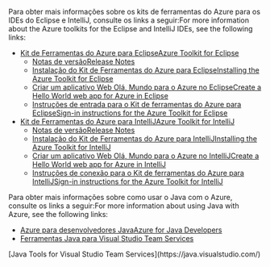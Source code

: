 <span data-ttu-id="df3dc-101">Para obter mais informações sobre os kits de ferramentas do Azure para os IDEs do Eclipse e IntelliJ, consulte os links a seguir:</span><span class="sxs-lookup"><span data-stu-id="df3dc-101">For more information about the Azure toolkits for the Eclipse and IntelliJ IDEs, see the following links:</span></span>

* [<span data-ttu-id="df3dc-102">Kit de Ferramentas do Azure para Eclipse</span><span class="sxs-lookup"><span data-stu-id="df3dc-102">Azure Toolkit for Eclipse</span></span>](../eclipse/azure-toolkit-for-eclipse.md) 
  * [<span data-ttu-id="df3dc-103">Notas de versão</span><span class="sxs-lookup"><span data-stu-id="df3dc-103">Release Notes</span></span>](https://github.com/Microsoft/azure-tools-for-java/releases) 
  * [<span data-ttu-id="df3dc-104">Instalação do Kit de Ferramentas do Azure para Eclipse</span><span class="sxs-lookup"><span data-stu-id="df3dc-104">Installing the Azure Toolkit for Eclipse</span></span>](../eclipse/azure-toolkit-for-eclipse-installation.md) 
  * [<span data-ttu-id="df3dc-105">Criar um aplicativo Web Olá, Mundo para o Azure no Eclipse</span><span class="sxs-lookup"><span data-stu-id="df3dc-105">Create a Hello World web app for Azure in Eclipse</span></span>](../eclipse/azure-toolkit-for-eclipse-create-hello-world-web-app.md) 
  * [<span data-ttu-id="df3dc-106">Instruções de entrada para o Kit de ferramentas do Azure para Eclipse</span><span class="sxs-lookup"><span data-stu-id="df3dc-106">Sign-in instructions for the Azure Toolkit for Eclipse</span></span>](../eclipse/azure-toolkit-for-eclipse-sign-in-instructions.md) 
* [<span data-ttu-id="df3dc-107">Kit de Ferramentas do Azure para IntelliJ</span><span class="sxs-lookup"><span data-stu-id="df3dc-107">Azure Toolkit for IntelliJ</span></span>](../intellij/azure-toolkit-for-intellij.md) 
  * [<span data-ttu-id="df3dc-108">Notas de versão</span><span class="sxs-lookup"><span data-stu-id="df3dc-108">Release Notes</span></span>](https://github.com/Microsoft/azure-tools-for-java/releases) 
  * [<span data-ttu-id="df3dc-109">Instalação do Kit de Ferramentas do Azure para IntelliJ</span><span class="sxs-lookup"><span data-stu-id="df3dc-109">Installing the Azure Toolkit for IntelliJ</span></span>](../intellij/azure-toolkit-for-intellij-installation.md) 
  * [<span data-ttu-id="df3dc-110">Criar um aplicativo Web Olá, Mundo para o Azure no IntelliJ</span><span class="sxs-lookup"><span data-stu-id="df3dc-110">Create a Hello World web app for Azure in IntelliJ</span></span>](../intellij/azure-toolkit-for-intellij-create-hello-world-web-app.md) 
  * [<span data-ttu-id="df3dc-111">Instruções de conexão para o Kit de ferramentas do Azure para IntelliJ</span><span class="sxs-lookup"><span data-stu-id="df3dc-111">Sign-in instructions for the Azure Toolkit for IntelliJ</span></span>](../intellij/azure-toolkit-for-intellij-sign-in-instructions.md) 

<span data-ttu-id="df3dc-112">Para obter mais informações sobre como usar o Java com o Azure, consulte os links a seguir:</span><span class="sxs-lookup"><span data-stu-id="df3dc-112">For more information about using Java with Azure, see the following links:</span></span> 

* [<span data-ttu-id="df3dc-113">Azure para desenvolvedores Java</span><span class="sxs-lookup"><span data-stu-id="df3dc-113">Azure for Java Developers</span></span>](https://docs.microsoft.com/java/azure/) 
* <span data-ttu-id="df3dc-114">[Ferramentas Java para Visual Studio Team Services](https://java.visualstudio.com/) 
<!-- TODO: Add URLs for Java in VSCode here --></span><span class="sxs-lookup"><span data-stu-id="df3dc-114">[Java Tools for Visual Studio Team Services](https://java.visualstudio.com/) 
<!-- TODO: Add URLs for Java in VSCode here --></span></span> 
